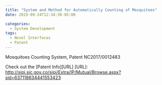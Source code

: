 ```yaml
---
title: "System and Method for Automatically Counting of Mosquitoes"
date: 2019-09-24T12:34:30-05:00

categories:
  - System Development
tags:
  - Novel Interfaces
  - Patent
---
```


Mosquitoes Counting System, Patent NC2017/0012483

Check out the [Patent Info][URL] 
[URL]: http://sipi.sic.gov.co/sipi/Extra/IP/Mutual/Browse.aspx?sid=637118634441553423


